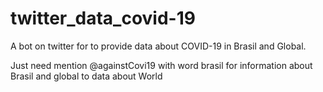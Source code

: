 # twitter_data_covid-19

A bot on twitter for to provide data about COVID-19 in Brasil and Global.

Just need mention @againstCovi19 with word brasil for information about Brasil and global to data about World

